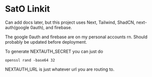 # SatO Linkit

Can add docs later, but this project uses Next, Tailwind, ShadCN, next-auth(google 0auth), and firebase. 

The google 0auth and firebase are on my personal accounts rn. Should probably be updated before deployment.

To generate NEXTAUTH_SECRET you can just do 

```
openssl rand -base64 32
```

NEXTAUTH_URL is just whatever url you are routing to.
